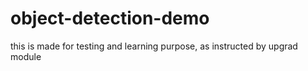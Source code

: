 # object-detection-demo
this is made for testing and learning purpose, as instructed by upgrad module
